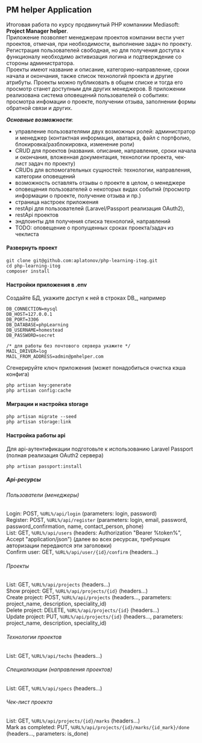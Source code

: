 ## PM helper Application
Итоговая работа по курсу продвинутый PHP компаниии Mediasoft: **Project Manager helper**.  
Приложение позволяет менеджерам проектов компании вести учет проектов, отмечая, 
при необходимости, выполнение задач по проекту.
Регистрация пользователей свободная, но для получения доступа к функционалу необходимо
активизация логина и подтверждение со стороны администратора.  
Проекты имеют название и описание, категорию-направление, 
сроки начала и окончания, также список технологий проекта и другие атрибуты. Проекты можно публиковать в общем списке и тогда его просмотр станет доступным для других менеджеров.
В приложении реализована система оповещений пользователей о событиях: просмотра инфомации о проекте, получении отзыва, заполнении формы обратной связи и других.  
      
***Основные возможности***:
- управление пользователями двух возможных ролей: администратор и менеджер (контактная информация, аватарка, файл с портфолио, блокировка/разблокировка, изменение роли)
- CRUD для проектов (названия. описание, направление, сроки начала и окончания, вложенная документация, технологии проекта, чек-лист задач по проекту)
- CRUDs для вспомогательных сущностей: технологии, направления, категории оповещений
- возможность оставлять отзывы о проекте в целом, о менеджере
- оповещения пользователей о некоторых видах событий (просмотр информации о проекте, получение отзыва и пр.)
- страница настроек приложения
- restApi для пользователей (Laravel/Passport реализация OAuth2), 
- restApi проектов
- эндпоинты для получения списка технологий, направлений
- TODO: оповещение о пропущенных сроках проекта/задач из чеклиста

#### Развернуть проект
```
git clone git@github.com:aplatonov/php-learning-itog.git
cd php-learning-itog
composer install
```

#### Настройки приложения в .env
Создайте БД, укажите доступ к ней в строках DB_, например
```
DB_CONNECTION=mysql
DB_HOST=127.0.0.1
DB_PORT=3306
DB_DATABASE=phpLearning
DB_USERNAME=homestead
DB_PASSWORD=secret
```

```
/* для работы без почтового сервера укажите */
MAIL_DRIVER=log
MAIL_FROM_ADDRESS=admin@pmhelper.com
```

Сгенерируйте ключ приложения (может понадобиться очистка кэша конфига)
```
php artisan key:generate
php artisan config:cache
```

#### Миграции и настройка storage
```
php artisan migrate --seed
php artisan storage:link
```

#### Настройка работы api
Для api-аутентификации подготовьте к использованию Laravel Passport (полная реализация OAuth2 сервера)  
```
php artisan passport:install
```
##### Api-ресурсы
###### Пользователи (менеджеры)
Login: POST, `%URL%/api/login` (parameters: login, password)  
Register: POST, `%URL%/api/register` (parameters: login, email, password, password_confirmation, name, contact_person, phone)  
List: GET, `%URL%/api/users` (headers: Authorization "Bearer %token%", Accept "application/json") (далее во всех ресурсах, требующих авторизации передаются эти заголовки)   
Confirm user: GET, `%URL%/api/user/{id}/confirm` (headers...)  
###### Проекты
List: GET, `%URL%/api/projects` (headers...)   
Show project: GET, `%URL%/api/projects/{id}` (headers...)  
Create project: POST, `%URL%/api/projects` (headers..., parameters: project_name, description, speciality_id)  
Delete project: DELETE, `%URL%/api/projects/{id}` (headers...)  
Update project: PUT, `%URL%/api/projects/{id}` (headers..., parameters: project_name, description, speciality_id)
###### Технологии проектов
List: GET, `%URL%/api/techs` (headers...)
###### Специализации (направления проектов)
List: GET, `%URL%/api/specs` (headers...)
###### Чек-лист проекта      
List: GET, `%URL%/api/projects/{id}/marks` (headers...)  
Mark as completed: PUT, `%URL%/api/projects/{id}/marks/{id_mark}/done` (headers..., parameters: is_done)